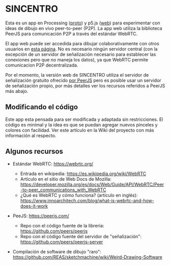 # SINCENTRO

Esta es un app en Processing ([proto](https://github.com/codeanticode/sincentro/tree/main/snctr_proto)) y p5.js ([web](https://github.com/codeanticode/sincentro/tree/main/snctr_web)) para experimentar con ideas de dibujo en vivo peer-to-peer (P2P). La app web utiliza la biblioteca PeerJS para comunicación P2P a través del estándar WebRTC.

El app web puede ser accedida para dibujar colaborativamente con otros usuarios en [esta página](https://andrescolubri.net/sincentro/). No es necesario ningún servidor central (con la excepción de un servidor de señalización necesario para establecer las conexiones pero que no maneja los datos), ya que WebRTC permite comunicacion P2P decentralizada.

Por el momento, la versión web de SINCENTRO utiliza el servidor de señalización gratuito ofrecido [por PeerJS](https://peerjs.com/peerserver.html) pero es posible usar un servidor de señalización propio, por más detalles ver los recursos referidos a PeerJS más abajo.

## Modificando el código

Este app esta pensada para ser modificada y adaptada sin restricciones. El código es minimal y la idea es que se puedan agregar nuevos pinceles y colores con facilidad. Ver este artículo en la Wiki del proyecto con más información al respecto.

## Algunos recursos

* Estándar WebRTC: https://webrtc.org/
  - Entrada en wikipedia: https://es.wikipedia.org/wiki/WebRTC
  - Artículo en el sitio de Web Docs de Mozilla: https://developer.mozilla.org/es/docs/Web/Guide/API/WebRTC/Peer-to-peer_communications_with_WebRTC
  - ¿Qué es WebRTC y cómo funciona? (artículo en inglés): https://www.innoarchitech.com/blog/what-is-webrtc-and-how-does-it-work

* PeeJS: https://peerjs.com/
  - Repo con el código fuente de la libreria: https://github.com/peers/peerjs
  - Repo con el código fuente del servidor de "señalización": https://github.com/peers/peerjs-server

* Compilación de software de dibujo "raro": https://github.com/REAS/sketchmachine/wiki/Weird-Drawing-Software
